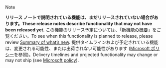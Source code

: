  > [!NOTE]
 >  <span data-ttu-id="59235-101">**リリース ノートで説明されている機能は、まだリリースされていない場合があります。**</span><span class="sxs-lookup"><span data-stu-id="59235-101">**These release notes describe functionality that may not have been released yet.**</span></span>
<span data-ttu-id="59235-102">この機能のリリース予定については、「[新機能の概要](/business-applications-release-notes/April18/dynamics365-finance-operations/whats-new-finance-operations)」をご覧ください。</span><span class="sxs-lookup"><span data-stu-id="59235-102">To see when this functionality is planned to release, please review [Summary of what’s new](/business-applications-release-notes/April18/dynamics365-finance-operations/whats-new-finance-operations).</span></span> <span data-ttu-id="59235-103">提供タイムラインおよび予定されている機能は、変更される可能性、または出荷されない可能性があります ([Microsoft ポリシー](https://go.microsoft.com/fwlink/p/?linkid=2007332)を参照)。</span><span class="sxs-lookup"><span data-stu-id="59235-103">Delivery timelines and projected functionality may change or may not ship (see [Microsoft policy](https://go.microsoft.com/fwlink/p/?linkid=2007332)).</span></span> 
